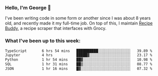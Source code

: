 ### Hello, I'm George 👋

I've been writing code in some form or another since I was about 8 years old, and recently made it my full-time job. On top of this, I maintain [Recipe Buddy](https://github.com/georgegebbett/recipe-buddy), a recipe scraper that interfaces with Grocy.  

<!--
**georgegebbett/georgegebbett** is a ✨ _special_ ✨ repository because its `README.md` (this file) appears on your GitHub profile.

Here are some ideas to get you started:

- 🔭 I’m currently working on ...
- 🌱 I’m currently learning ...
- 👯 I’m looking to collaborate on ...
- 🤔 I’m looking for help with ...
- 💬 Ask me about ...
- 📫 How to reach me: ...
- 😄 Pronouns: ...
- ⚡ Fun fact: ...
-->

### What I've been up to this week:
<!--START_SECTION:waka-->

```txt
TypeScript       6 hrs 54 mins   ██████████░░░░░░░░░░░░░░░   39.89 %
Jupyter          4 hrs           █████▓░░░░░░░░░░░░░░░░░░░   23.17 %
Python           1 hr 54 mins    ██▓░░░░░░░░░░░░░░░░░░░░░░   10.98 %
SQL              1 hr 31 mins    ██▒░░░░░░░░░░░░░░░░░░░░░░   08.77 %
JSON             1 hr 16 mins    █▓░░░░░░░░░░░░░░░░░░░░░░░   07.32 %
```

<!--END_SECTION:waka-->
